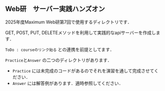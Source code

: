 ## Web研　サーバー実践ハンズオン
2025年度Maximum Web研第7回で使用するディレクトリです．

GET, POST, PUT, DELETEメソッドを利用して実践的なapiサーバーを作成します．

`ToDo : courseのリンク貼る` との連携を前提としてます．

`Practice`と`Answer` の二つのディレクトリがあります．
- `Practice` には未完成のコードがあるのでそれを演習を通して完成させてください．
- `Answer` には解答例があります．適時参照してください．


 